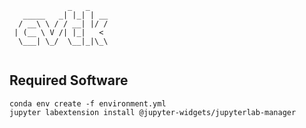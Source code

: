 ```
             _   _    
   _____   _| |_| | __
  / __\ \ / / __| |/ /
 | (__ \ V /| |_|   < 
  \___| \_/  \__|_|\_\
                      
```


## Required Software

    conda env create -f environment.yml
    jupyter labextension install @jupyter-widgets/jupyterlab-manager

